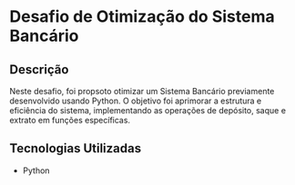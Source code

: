 # Desafio de Otimização do Sistema Bancário

## Descrição
Neste desafio, foi propsoto otimizar um Sistema Bancário previamente desenvolvido usando Python. 
O objetivo foi aprimorar a estrutura e eficiência do sistema, implementando as operações de depósito, saque e extrato em funções específicas.
## Tecnologias Utilizadas
- Python

